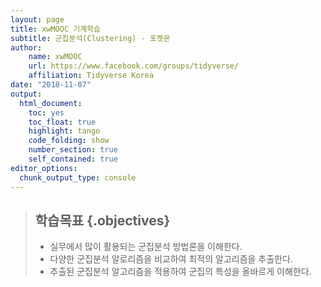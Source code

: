 ```yaml
---
layout: page
title: xwMOOC 기계학습
subtitle: 군집분석(Clustering) - 포켓몬
author:
    name: xwMOOC
    url: https://www.facebook.com/groups/tidyverse/
    affiliation: Tidyverse Korea
date: "2018-11-07"
output:
  html_document: 
    toc: yes
    toc_float: true
    highlight: tango
    code_folding: show
    number_section: true
    self_contained: true
editor_options: 
  chunk_output_type: console
---
```

 
> ## 학습목표 {.objectives}
>
> * 실무에서 많이 활용되는 군집분석 방법론을 이해한다.
> * 다양한 군집분석 알로리즘을 비교하여 최적의 알고리즘을 추출한다.
> * 추출된 군집분석 알고리즘을 적용하여 군집의 특성을 올바르게 이해한다.
























